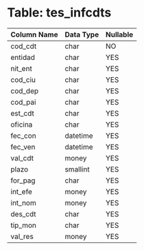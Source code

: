# Table: tes_infcdts

| Column Name | Data Type | Nullable |
|-------------|-----------|----------|
| cod_cdt | char | NO |
| entidad | char | YES |
| nit_ent | char | YES |
| cod_ciu | char | YES |
| cod_dep | char | YES |
| cod_pai | char | YES |
| est_cdt | char | YES |
| oficina | char | YES |
| fec_con | datetime | YES |
| fec_ven | datetime | YES |
| val_cdt | money | YES |
| plazo | smallint | YES |
| for_pag | char | YES |
| int_efe | money | YES |
| int_nom | money | YES |
| des_cdt | char | YES |
| tip_mon | char | YES |
| val_res | money | YES |
